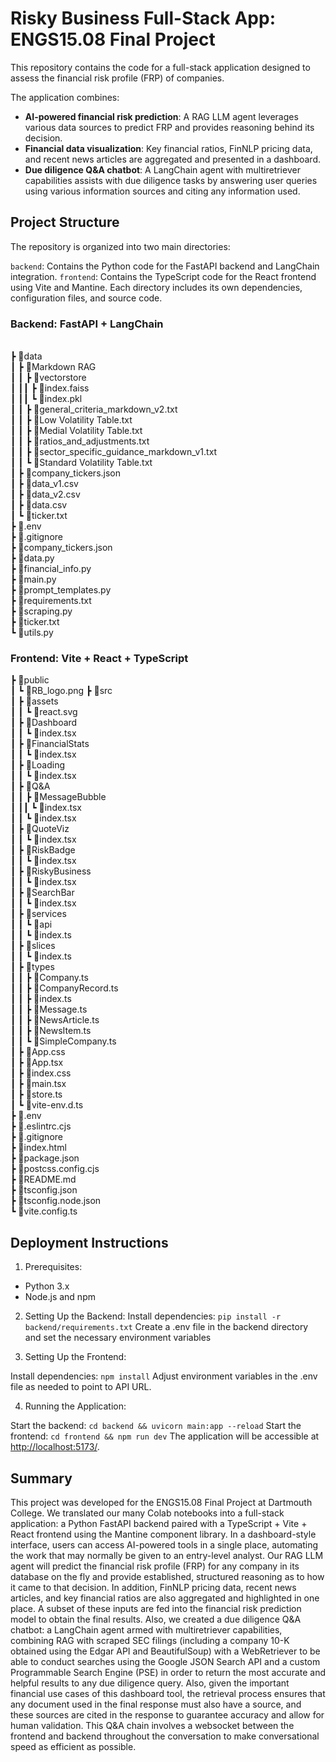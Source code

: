 # Risky Business Full-Stack App: ENGS15.08 Final Project

This repository contains the code for a full-stack application designed to assess the financial risk profile (FRP) of companies. 

The application combines:

- **AI-powered financial risk prediction**: A RAG LLM agent leverages various data sources to predict FRP and provides reasoning behind its decision.
- **Financial data visualization**: Key financial ratios, FinNLP pricing data, and recent news articles are aggregated and presented in a dashboard.
- **Due diligence Q&A chatbot**: A LangChain agent with multiretriever capabilities assists with due diligence tasks by answering user queries using various information sources and citing any information used.

## Project Structure
The repository is organized into two main directories:

`backend`: Contains the Python code for the FastAPI backend and LangChain integration.
`frontend`: Contains the TypeScript code for the React frontend using Vite and Mantine.
Each directory includes its own dependencies, configuration files, and source code.

### Backend: FastAPI + LangChain

<br> ┣ 📂data
<br>┃ ┣ 📂Markdown RAG
<br>┃ ┃ ┣ 📂vectorstore
<br>┃ ┃┃ ┣ 📜index.faiss
<br>┃ ┃┃ ┗ 📜index.pkl
<br>┃ ┃ ┣ 📜general_criteria_markdown_v2.txt
<br>┃ ┃ ┣ 📜Low Volatility Table.txt
<br>┃ ┃ ┣ 📜Medial Volatility Table.txt
<br>┃ ┃ ┣ 📜ratios_and_adjustments.txt
<br>┃ ┃ ┣ 📜sector_specific_guidance_markdown_v1.txt
<br>┃ ┃ ┗ 📜Standard Volatility Table.txt
<br>┃ ┣ 📜company_tickers.json
<br>┃ ┣ 📜data_v1.csv
<br>┃ ┣ 📜data_v2.csv
<br>┃ ┣ 📜data.csv
<br>┃ ┗ 📜ticker.txt
<br> ┣ 📜.env
<br> ┣ 📜.gitignore
<br> ┣ 📜company_tickers.json
<br> ┣ 📜data.py
<br> ┣ 📜financial_info.py
<br> ┣ 📜main.py
<br> ┣ 📜prompt_templates.py
<br> ┣ 📜requirements.txt
<br> ┣ 📜scraping.py
<br> ┣ 📜ticker.txt
<br> ┗ 📜utils.py

### Frontend: Vite + React + TypeScript

┣ 📂public
<br>┃ ┗ 📜RB_logo.png
┣ 📂src
<br>┃ ┣ 📂assets
<br>┃ ┃ ┗ 📜react.svg
<br>┃ ┣ 📂Dashboard
<br>┃ ┃ ┗ 📜index.tsx
<br>┃ ┣ 📂FinancialStats
<br>┃ ┃ ┗ 📜index.tsx
<br>┃ ┣ 📂Loading
<br>┃ ┃ ┗ 📜index.tsx
<br>┃ ┣ 📂Q&A
<br>┃ ┃ ┣ 📂MessageBubble
<br>┃ ┃┃ ┗ 📜index.tsx
<br>┃ ┃ ┗ 📜index.tsx
<br>┃ ┣ 📂QuoteViz
<br>┃ ┃ ┗ 📜index.tsx
<br>┃ ┣ 📂RiskBadge
<br>┃ ┃ ┗ 📜index.tsx
<br>┃ ┣ 📂RiskyBusiness
<br>┃ ┃ ┗ 📜index.tsx
<br>┃ ┣ 📂SearchBar
<br>┃ ┃ ┗ 📜index.tsx
<br>┃ ┣ 📂services
<br>┃ ┃ ┗ 📂api
<br>┃ ┃   ┗ 📜index.ts
<br>┃ ┣ 📂slices
<br>┃ ┃ ┗ 📜index.ts
<br>┃ ┣ 📂types
<br>┃ ┃ ┣ 📜Company.ts
<br>┃ ┃ ┣ 📜CompanyRecord.ts
<br>┃ ┃ ┣ 📜index.ts
<br>┃ ┃ ┣ 📜Message.ts
<br>┃ ┃ ┣ 📜NewsArticle.ts
<br>┃ ┃ ┣ 📜NewsItem.ts
<br>┃ ┃ ┗ 📜SimpleCompany.ts
<br>┃ ┣ 📜App.css
<br>┃ ┣ 📜App.tsx
<br>┃ ┣ 📜index.css
<br>┃ ┣ 📜main.tsx
<br>┃ ┣ 📜store.ts
<br>┃ ┗ 📜vite-env.d.ts
<br> ┣ 📜.env
<br> ┣ 📜.eslintrc.cjs
<br> ┣ 📜.gitignore
<br> ┣ 📜index.html
<br> ┣ 📜package.json
<br> ┣ 📜postcss.config.cjs
<br> ┣ 📜README.md
<br> ┣ 📜tsconfig.json
<br> ┣ 📜tsconfig.node.json
<br> ┗ 📜vite.config.ts

## Deployment Instructions
1. Prerequisites:
- Python 3.x
- Node.js and npm

2. Setting Up the Backend:
Install dependencies: `pip install -r backend/requirements.txt`
Create a .env file in the backend directory and set the necessary environment variables

3. Setting Up the Frontend:

Install dependencies: `npm install`
Adjust environment variables in the .env file as needed to point to API URL.

4. Running the Application:

Start the backend: `cd backend && uvicorn main:app --reload`
Start the frontend: `cd frontend && npm run dev`
The application will be accessible at [http://localhost:5173/](http://localhost:5173/).

## Summary

This project was developed for the ENGS15.08 Final Project at Dartmouth College. We translated our many Colab notebooks into a full-stack application: a Python FastAPI backend paired with a TypeScript + Vite + React frontend using the Mantine component library. In a dashboard-style interface, users can access AI-powered tools in a single place, automating the work that may normally be given to an entry-level analyst. Our RAG LLM agent will predict the financial risk profile (FRP) for any company in its database on the fly and provide established, structured reasoning as to how it came to that decision. In addition, FinNLP pricing data, recent news articles, and key financial ratios are also aggregated and highlighted in one place. A subset of these inputs are fed into the financial risk prediction model to obtain the final results. Also, we created a due diligence Q&A chatbot: a LangChain agent armed with multiretriever capabilities, combining RAG with scraped SEC filings (including a company 10-K obtained using the Edgar API and BeautifulSoup) with a WebRetriever to be able to conduct searches using the Google JSON Search API and a custom Programmable Search Engine (PSE) in order to return the most accurate and helpful results to any due diligence query. Also, given the important financial use cases of this dashboard tool, the retrieval process ensures that any document used in the final response must also have a source, and these sources are cited in the response to guarantee accuracy and allow for human validation. This Q&A chain involves a websocket between the frontend and backend throughout the conversation to make conversational speed as efficient as possible.